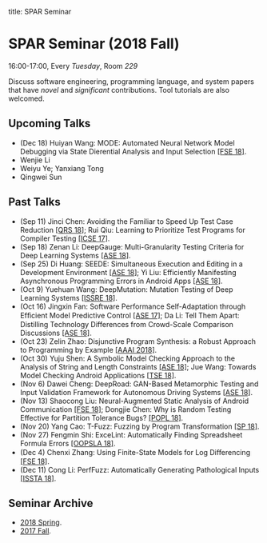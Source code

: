 title: SPAR Seminar

# SPAR Seminar (2018 Fall)

16:00-17:00, Every *Tuesday*, Room *229*

Discuss software engineering, programming language, and system papers that have *novel* and *significant* contributions. Tool tutorials are also welcomed.

## Upcoming Talks
* (Dec 18) Huiyan Wang: MODE: Automated Neural Network Model Debugging via State Dierential Analysis and Input Selection [[FSE 18]](https://dl.acm.org/citation.cfm?id=3236082).
* Wenjie Li
* Weiyu Ye; Yanxiang Tong
* Qingwei Sun

## Past Talks
* (Sep 11) Jinci Chen: Avoiding the Familiar to Speed Up Test Case Reduction [[QRS 18]](https://ieeexplore.ieee.org/document/8424994/); Rui Qiu: Learning to Prioritize Test Programs for Compiler Testing [[ICSE 17]](http://materials.dagstuhl.de/files/17/17502/17502.JunjieChen.Preprint.pdf).
* (Sep 18) Zenan Li: DeepGauge: Multi-Granularity Testing Criteria for Deep Learning Systems [[ASE 18]](https://arxiv.org/abs/1803.07519).
* (Sep 25) Di Huang: SEEDE: Simultaneous Execution and Editing in a Development Environment [[ASE 18]](https://doi.org/10.1145/3238147.3238182); Yi Liu: Efficiently Manifesting Asynchronous Programming Errors in Android Apps [[ASE 18]](https://tingsu.github.io/files/ase18-async.pdf).
* (Oct 9) Yuehuan Wang: DeepMutation: Mutation Testing of Deep Learning Systems [[ISSRE 18]](https://arxiv.org/pdf/1805.05206.pdf).
* (Oct 16) Jingxin Fan: Software Performance Self-Adaptation through Efﬁcient Model Predictive Control [[ASE 17]](http://cse.lab.imtlucca.it/~mirco.tribastone/papers/ase2017.pdf); Da Li: Tell Them Apart: Distilling Technology Differences from Crowd-Scale Comparison Discussions [[ASE 18]](https://chunyang-chen.github.io/publication/diffSimilarTech.pdf).
* (Oct 23) Zelin Zhao: Disjunctive Program Synthesis: a Robust Approach to Programming by Example [[AAAI 2018]](https://www.aaai.org/ocs/index.php/AAAI/AAAI18/paper/view/17055/15835).
* (Oct 30) Yuju Shen: A Symbolic Model Checking Approach to the Analysis of String and Length Constraints [[ASE 18]](https://dl.acm.org/ft_gateway.cfm?id=3238189&ftid=1995572&dwn=1&CFID=26138668&CFTOKEN=ae9586e38acef0e9-41BBF88E-F72B-F23B-16CF441A7C313EBE); Jue Wang: Towards Model Checking Android Applications [[TSE 18]](https://ieeexplore.ieee.org/document/7911333).
* (Nov 6) Dawei Cheng: DeepRoad: GAN-Based Metamorphic Testing and Input Validation Framework for Autonomous Driving Systems [[ASE 18]](http://www.utdallas.edu/~lxz144130/publications/ase2018.pdf).
* (Nov 13) Shaocong Liu: Neural-Augmented Static Analysis of Android Communication [[FSE 18]](http://pages.cs.wisc.edu/~aws/papers/fse18a.pdf); Dongjie Chen: Why is Random Testing Effective for Partition Tolerance Bugs? [[POPL 18]](https://dl.acm.org/citation.cfm?id=3177123.3158134).
* (Nov 20) Yang Cao: T-Fuzz: Fuzzing by Program Transformation [[SP 18]](https://nebelwelt.net/publications/files/18Oakland.pdf).
* (Nov 27) Fengmin Shi: ExceLint: Automatically Finding Spreadsheet Formula Errors [[OOPSLA 18]](https://dl.acm.org/citation.cfm?id=3276518).
* (Dec 4) Chenxi Zhang: Using Finite-State Models for Log Diﬀerencing [[FSE 18]](http://www.cs.tau.ac.il/~maozs/papers/log-diff-fse18.pdf).
* (Dec 11) Cong Li: PerfFuzz: Automatically Generating Pathological Inputs [[ISSTA 18]](https://dl.acm.org/citation.cfm?id=3213874). 

## Seminar Archive

* [2018 Spring](2018spring).
* [2017 Fall](2017fall).
